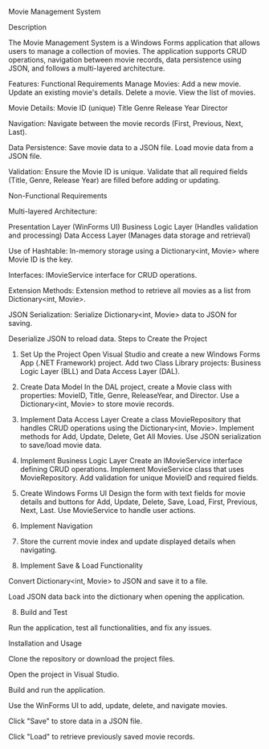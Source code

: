 Movie Management System

Description

The Movie Management System is a Windows Forms application that allows users to manage a collection of movies. The application supports CRUD operations, navigation between movie records, data persistence using JSON, and follows a multi-layered architecture.


Features:
Functional Requirements
Manage Movies:
Add a new movie.
Update an existing movie's details.
Delete a movie.
View the list of movies.


Movie Details:
Movie ID (unique)
Title
Genre
Release Year
Director

Navigation:
Navigate between the movie records (First, Previous, Next, Last).

Data Persistence:
Save movie data to a JSON file.
Load movie data from a JSON file.


Validation:
Ensure the Movie ID is unique.
Validate that all required fields (Title, Genre, Release Year) are filled before adding or updating.

Non-Functional Requirements

Multi-layered Architecture:

Presentation Layer (WinForms UI)
Business Logic Layer (Handles validation and processing)
Data Access Layer (Manages data storage and retrieval)


Use of Hashtable:
In-memory storage using a Dictionary<int, Movie> where Movie ID is the key.

Interfaces:
IMovieService interface for CRUD operations.

Extension Methods:
Extension method to retrieve all movies as a list from Dictionary<int, Movie>.

JSON Serialization:
Serialize Dictionary<int, Movie> data to JSON for saving.

Deserialize JSON to reload data.
Steps to Create the Project
1. Set Up the Project
Open Visual Studio and create a new Windows Forms App (.NET Framework) project.
Add two Class Library projects: Business Logic Layer (BLL) and Data Access Layer (DAL).

2. Create Data Model
In the DAL project, create a Movie class with properties: MovieID, Title, Genre, ReleaseYear, and Director.
Use a Dictionary<int, Movie> to store movie records.

3. Implement Data Access Layer
Create a class MovieRepository that handles CRUD operations using the Dictionary<int, Movie>.
Implement methods for Add, Update, Delete, Get All Movies.
Use JSON serialization to save/load movie data.

4. Implement Business Logic Layer
Create an IMovieService interface defining CRUD operations.
Implement MovieService class that uses MovieRepository.
Add validation for unique MovieID and required fields.

5. Create Windows Forms UI
Design the form with text fields for movie details and buttons for Add, Update, Delete, Save, Load, First, Previous, Next, Last.
Use MovieService to handle user actions.

6. Implement Navigation
7. Store the current movie index and update displayed details when navigating.

8. Implement Save & Load Functionality

Convert Dictionary<int, Movie> to JSON and save it to a file.

Load JSON data back into the dictionary when opening the application.

8. Build and Test

Run the application, test all functionalities, and fix any issues.

Installation and Usage

Clone the repository or download the project files.

Open the project in Visual Studio.

Build and run the application.

Use the WinForms UI to add, update, delete, and navigate movies.

Click "Save" to store data in a JSON file.

Click "Load" to retrieve previously saved movie records.
